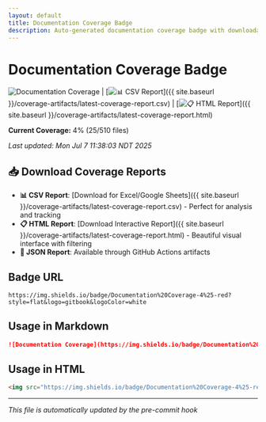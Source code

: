```yaml
---
layout: default
title: Documentation Coverage Badge
description: Auto-generated documentation coverage badge with downloadable reports
---
```


# Documentation Coverage Badge

![Documentation Coverage](https://img.shields.io/badge/Documentation%20Coverage-4%25-red?style=flat&logo=gitbook&logoColor=white) | [![📊 CSV Report](https://img.shields.io/badge/📊%20CSV-Download-blue?style=flat&logo=microsoftexcel&logoColor=white)]({{ site.baseurl }}/coverage-artifacts/latest-coverage-report.csv) | [![📋 HTML Report](https://img.shields.io/badge/📋%20HTML-Download-green?style=flat&logo=html5&logoColor=white)]({{ site.baseurl }}/coverage-artifacts/latest-coverage-report.html)

**Current Coverage:** 4% (25/510 files)

*Last updated: Mon Jul  7 11:38:03 NDT 2025*

## 📥 Download Coverage Reports

- **📊 CSV Report**: [Download for Excel/Google Sheets]({{ site.baseurl }}/coverage-artifacts/latest-coverage-report.csv) - Perfect for analysis and tracking
- **📋 HTML Report**: [Download Interactive Report]({{ site.baseurl }}/coverage-artifacts/latest-coverage-report.html) - Beautiful visual interface with filtering
- **📄 JSON Report**: Available through GitHub Actions artifacts

## Badge URL

```
https://img.shields.io/badge/Documentation%20Coverage-4%25-red?style=flat&logo=gitbook&logoColor=white
```

## Usage in Markdown

```markdown
![Documentation Coverage](https://img.shields.io/badge/Documentation%20Coverage-4%25-red?style=flat&logo=gitbook&logoColor=white)
```

## Usage in HTML

```html
<img src="https://img.shields.io/badge/Documentation%20Coverage-4%25-red?style=flat&logo=gitbook&logoColor=white" alt="Documentation Coverage 4%" />
```

---
*This file is automatically updated by the pre-commit hook*
